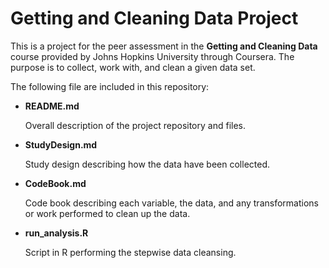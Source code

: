 Getting and Cleaning Data Project
=================================

This is a project for the peer assessment in the __Getting and Cleaning Data__ course provided by Johns Hopkins University through Coursera. 
The purpose is to collect, work with, and clean a given data set.

The following file are included in this repository:

* __README.md__

	Overall description of the project repository and files. 
* __StudyDesign.md__

	Study design describing how the data have been collected.
* __CodeBook.md__

	Code book describing each variable, the data, and any transformations or work performed to clean up the data.
* __run_analysis.R__

  Script in R performing the stepwise data cleansing. 
